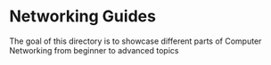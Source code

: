 # Networking Guides
The goal of this directory is to showcase different parts of Computer Networking from beginner to advanced topics